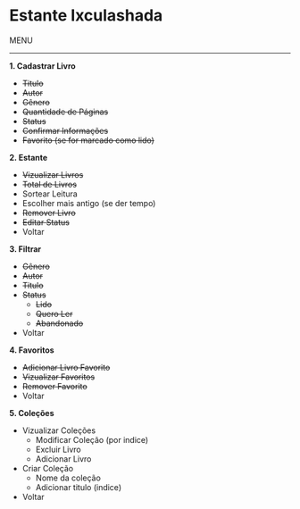 # Estante Ixculashada #

MENU
***

**1. Cadastrar Livro**
* ~~Titulo~~
* ~~Autor~~
* ~~Gênero~~
* ~~Quantidade de Páginas~~
* ~~Status~~
* ~~Confirmar Informações~~
* ~~Favorito (se for marcado como lido)~~


**2. Estante**
* ~~Vizualizar Livros~~
* ~~Total de Livros~~
* Sortear Leitura
* Escolher mais antigo (se der tempo)
* ~~Remover Livro~~
* ~~Editar Status~~
* Voltar


**3. Filtrar**
* ~~Gênero~~
* ~~Autor~~
* ~~Titulo~~
* ~~Status~~
    * ~~Lido~~
    * ~~Quero Ler~~
    * ~~Abandonado~~
* Voltar


**4. Favoritos**
* ~~Adicionar Livro Favorito~~
* ~~Vizualizar Favoritos~~
* ~~Remover Favorito~~
* Voltar


**5. Coleções**
* Vizualizar Coleções 
    * Modificar Coleção (por indice)
    * Excluir Livro
    * Adicionar Livro
* Criar Coleção
    * Nome da coleção
    * Adicionar titulo (indice)
* Voltar





 
